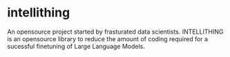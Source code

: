 # intellithing

An opensource project started by frasturated data scientists. INTELLITHING is an opensource library to reduce the amount of coding required for a sucessful finetuning of Large Language Models. 
